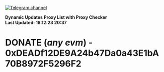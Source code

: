 [![Telegram channel](https://img.shields.io/endpoint?url=https://runkit.io/damiankrawczyk/telegram-badge/branches/master?url=https://t.me/n4z4v0d)](https://t.me/n4z4v0d) 

**Dynamic Updates Proxy List with Proxy Checker**  
**Last Updated: 18.12.23 20:37**

# DONATE (_any evm_) - 0xDEADf12DE9A24b47Da0a43E1bA70B8972F5296F2
